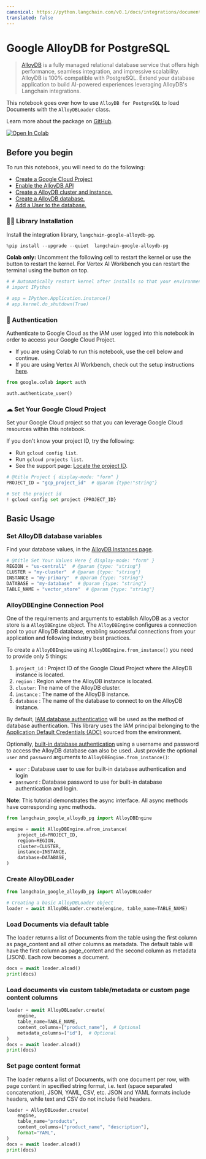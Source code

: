 ```yaml
---
canonical: https://python.langchain.com/v0.1/docs/integrations/document_loaders/google_alloydb
translated: false
---
```


# Google AlloyDB for PostgreSQL

> [AlloyDB](https://cloud.google.com/alloydb) is a fully managed relational database service that offers high performance, seamless integration, and impressive scalability. AlloyDB is 100% compatible with PostgreSQL. Extend your database application to build AI-powered experiences leveraging AlloyDB's Langchain integrations.

This notebook goes over how to use `AlloyDB for PostgreSQL` to load Documents with the `AlloyDBLoader` class.

Learn more about the package on [GitHub](https://github.com/googleapis/langchain-google-alloydb-pg-python/).

[![Open In Colab](https://colab.research.google.com/assets/colab-badge.svg)](https://colab.research.google.com/github/googleapis/langchain-google-alloydb-pg-python/blob/main/docs/document_loader.ipynb)

## Before you begin

To run this notebook, you will need to do the following:

 * [Create a Google Cloud Project](https://developers.google.com/workspace/guides/create-project)
 * [Enable the AlloyDB API](https://console.cloud.google.com/flows/enableapi?apiid=alloydb.googleapis.com)
 * [Create a AlloyDB cluster and instance.](https://cloud.google.com/alloydb/docs/cluster-create)
 * [Create a AlloyDB database.](https://cloud.google.com/alloydb/docs/quickstart/create-and-connect)
 * [Add a User to the database.](https://cloud.google.com/alloydb/docs/database-users/about)

### 🦜🔗 Library Installation

Install the integration library, `langchain-google-alloydb-pg`.

```python
%pip install --upgrade --quiet  langchain-google-alloydb-pg
```

**Colab only:** Uncomment the following cell to restart the kernel or use the button to restart the kernel. For Vertex AI Workbench you can restart the terminal using the button on top.

```python
# # Automatically restart kernel after installs so that your environment can access the new packages
# import IPython

# app = IPython.Application.instance()
# app.kernel.do_shutdown(True)
```

### 🔐 Authentication

Authenticate to Google Cloud as the IAM user logged into this notebook in order to access your Google Cloud Project.

* If you are using Colab to run this notebook, use the cell below and continue.
* If you are using Vertex AI Workbench, check out the setup instructions [here](https://github.com/GoogleCloudPlatform/generative-ai/tree/main/setup-env).

```python
from google.colab import auth

auth.authenticate_user()
```

### ☁ Set Your Google Cloud Project

Set your Google Cloud project so that you can leverage Google Cloud resources within this notebook.

If you don't know your project ID, try the following:

* Run `gcloud config list`.
* Run `gcloud projects list`.
* See the support page: [Locate the project ID](https://support.google.com/googleapi/answer/7014113).

```python
# @title Project { display-mode: "form" }
PROJECT_ID = "gcp_project_id"  # @param {type:"string"}

# Set the project id
! gcloud config set project {PROJECT_ID}
```

## Basic Usage

### Set AlloyDB database variables

Find your database values, in the [AlloyDB Instances page](https://console.cloud.google.com/alloydb/clusters).

```python
# @title Set Your Values Here { display-mode: "form" }
REGION = "us-central1"  # @param {type: "string"}
CLUSTER = "my-cluster"  # @param {type: "string"}
INSTANCE = "my-primary"  # @param {type: "string"}
DATABASE = "my-database"  # @param {type: "string"}
TABLE_NAME = "vector_store"  # @param {type: "string"}
```

### AlloyDBEngine Connection Pool

One of the requirements and arguments to establish AlloyDB as a vector store is a `AlloyDBEngine` object. The `AlloyDBEngine`  configures a connection pool to your AlloyDB database, enabling successful connections from your application and following industry best practices.

To create a `AlloyDBEngine` using `AlloyDBEngine.from_instance()` you need to provide only 5 things:

1. `project_id` : Project ID of the Google Cloud Project where the AlloyDB instance is located.
1. `region` : Region where the AlloyDB instance is located.
1. `cluster`: The name of the AlloyDB cluster.
1. `instance` : The name of the AlloyDB instance.
1. `database` : The name of the database to connect to on the AlloyDB instance.

By default, [IAM database authentication](https://cloud.google.com/alloydb/docs/connect-iam) will be used as the method of database authentication. This library uses the IAM principal belonging to the [Application Default Credentials (ADC)](https://cloud.google.com/docs/authentication/application-default-credentials) sourced from the environment.

Optionally, [built-in database authentication](https://cloud.google.com/alloydb/docs/database-users/about) using a username and password to access the AlloyDB database can also be used. Just provide the optional `user` and `password` arguments to `AlloyDBEngine.from_instance()`:

* `user` : Database user to use for built-in database authentication and login
* `password` : Database password to use for built-in database authentication and login.

**Note**: This tutorial demonstrates the async interface. All async methods have corresponding sync methods.

```python
from langchain_google_alloydb_pg import AlloyDBEngine

engine = await AlloyDBEngine.afrom_instance(
    project_id=PROJECT_ID,
    region=REGION,
    cluster=CLUSTER,
    instance=INSTANCE,
    database=DATABASE,
)
```

### Create AlloyDBLoader

```python
from langchain_google_alloydb_pg import AlloyDBLoader

# Creating a basic AlloyDBLoader object
loader = await AlloyDBLoader.create(engine, table_name=TABLE_NAME)
```

### Load Documents via default table

The loader returns a list of Documents from the table using the first column as page_content and all other columns as metadata. The default table will have the first column as
page_content and the second column as metadata (JSON). Each row becomes a document.

```python
docs = await loader.aload()
print(docs)
```

### Load documents via custom table/metadata or custom page content columns

```python
loader = await AlloyDBLoader.create(
    engine,
    table_name=TABLE_NAME,
    content_columns=["product_name"],  # Optional
    metadata_columns=["id"],  # Optional
)
docs = await loader.aload()
print(docs)
```

### Set page content format

The loader returns a list of Documents, with one document per row, with page content in specified string format, i.e. text (space separated concatenation), JSON, YAML, CSV, etc. JSON and YAML formats include headers, while text and CSV do not include field headers.

```python
loader = AlloyDBLoader.create(
    engine,
    table_name="products",
    content_columns=["product_name", "description"],
    format="YAML",
)
docs = await loader.aload()
print(docs)
```